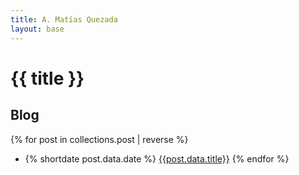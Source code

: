 ```yaml
---
title: A. Matías Quezada
layout: base
---
```


# {{ title }}

## Blog

{% for post in collections.post | reverse %}
- {% shortdate post.data.date %} [{{post.data.title}}]({{post.url}})
{% endfor %}
